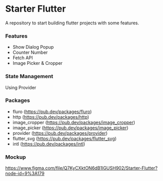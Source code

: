 
# Starter Flutter

A repository to start building flutter projects with some features.

### Features
- Show Dialog Popup
- Counter Number
- Fetch API
- Image Picker & Cropper

### State Management
Using Provider

### Packages
- fluro (https://pub.dev/packages/fluro)
- http (https://pub.dev/packages/http)
- image_cropper (https://pub.dev/packages/image_cropper)
- image_picker (https://pub.dev/packages/image_picker)
- provider (https://pub.dev/packages/provider)
- flutter_svg (https://pub.dev/packages/flutter_svg)
- intl (https://pub.dev/packages/intl)

### Mockup

https://www.figma.com/file/Q7KyCXktON6dB1lGUSH902/Starter-Flutter?node-id=9%3A179



